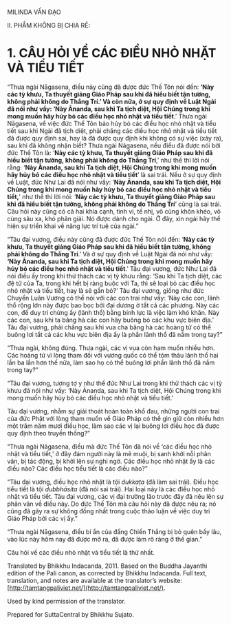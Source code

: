  

MILINDA VẤN ĐẠO

II. PHẨM KHÔNG BỊ CHIA RẼ:

# 1\. CÂU HỎI VỀ CÁC ĐIỀU NHỎ NHẶT VÀ TIỂU TIẾT

“Thưa ngài Nāgasena, điều này cũng đã được đức Thế Tôn nói đến: **‘Này các tỳ khưu, Ta thuyết giảng Giáo Pháp sau khi đã hiểu biết tận tường, không phải không do Thắng Trí.’ Và còn nữa, ở sự quy định về Luật Ngài đã nói như vầy: ‘Này Ānanda, sau khi Ta tịch diệt, Hội Chúng trong khi mong muốn hãy hủy bỏ các điều học nhỏ nhặt và tiểu tiết**.’ Thưa ngài Nāgasena, về việc đức Thế Tôn bảo hủy bỏ các điều học nhỏ nhặt và tiểu tiết sau khi Ngài đã tịch diệt, phải chăng các điều học nhỏ nhặt và tiểu tiết đã được quy định sai, hay là đã được quy định khi không có sự việc (xảy ra), sau khi đã không nhận biết? Thưa ngài Nāgasena, nếu điều đã được nói bởi đức Thế Tôn là: ‘**Này các tỳ khưu, Ta thuyết giảng Giáo Pháp sau khi đã hiểu biết tận tường, không phải không do Thắng Trí**,’ như thế thì lời nói rằng: ‘**Này Ānanda, sau khi Ta tịch diệt, Hội Chúng trong khi mong muốn hãy hủy bỏ các điều học nhỏ nhặt và tiểu tiết**’ là sai trái. Nếu ở sự quy định về Luật, đức Như Lai đã nói như vầy: ‘**Này Ānanda, sau khi Ta tịch diệt, Hội Chúng trong khi mong muốn hãy hủy bỏ các điều học nhỏ nhặt và tiểu tiết,**’ như thế thì lời nói: ‘**Này các tỳ khưu, Ta thuyết giảng Giáo Pháp sau khi đã hiểu biết tận tường, không phải không do Thắng Trí**’ cũng là sai trái. Câu hỏi này cũng có cả hai khía cạnh, tinh vi, tế nhị, vô cùng khôn khéo, vô cùng sâu xa, khó phân giải. Nó được dành cho ngài. Ở đây, xin ngài hãy thể hiện sự triển khai về năng lực trí tuệ của ngài.”

“Tâu đại vương, điều này cũng đã được đức Thế Tôn nói đến: ‘**Này các tỳ khưu, Ta thuyết giảng Giáo Pháp sau khi đã hiểu biết tận tường, không phải không do Thắng Trí**.’ Và ở sự quy định về Luật Ngài đã nói như vầy: **‘Này Ānanda, sau khi Ta tịch diệt, Hội Chúng trong khi mong muốn hãy hủy bỏ các điều học nhỏ nhặt và tiểu tiết**.’ Tâu đại vương, đức Như Lai đã nói điều ấy trong khi thử thách các vị tỳ khưu rằng: ‘Sau khi Ta tịch diệt, các đệ tử của Ta, trong khi hết bị ràng buộc với Ta, thì sẽ loại bỏ các điều học nhỏ nhặt và tiểu tiết, hay là sẽ gắn bó?’ Tâu đại vương, giống như đức Chuyển Luân Vương có thể nói với các con trai như vầy: ‘Này các con, lãnh thổ rộng lớn này được bao bọc bởi đại dương ở tất cả các phương. Này các con, để duy trì chừng ấy (lãnh thổ) bằng binh lực là việc làm khó khăn. Này các con, sau khi ta băng hà các con hãy buông bỏ các khu vực biên địa.’ Tâu đại vương, phải chăng sau khi vua cha băng hà các hoàng tử có thể buông lơi tất cả các khu vực biên địa ấy là phần lãnh thổ đã nắm trong tay?”

“Thưa ngài, không đúng. Thưa ngài, các vị vua còn ham muốn nhiều hơn. Các hoàng tử vì lòng tham đối với vương quốc có thể tóm thâu lãnh thổ hai lần ba lần hơn thế nữa, làm sao họ có thể buông lơi phần lãnh thổ đã nắm trong tay?”

“Tâu đại vương, tương tợ y như thế đức Như Lai trong khi thử thách các vị tỳ khưu đã nói như vầy: ‘Này Ānanda, sau khi Ta tịch diệt, Hội Chúng trong khi mong muốn hãy hủy bỏ các điều học nhỏ nhặt và tiểu tiết.’

Tâu đại vương, nhằm sự giải thoát hoàn toàn khổ đau, những người con trai của đức Phật với lòng tham muốn về Giáo Pháp có thể gìn giữ còn nhiều hơn một trăm năm mươi điều học, làm sao các vị lại buông lơi điều học đã được quy định theo truyền thống?”

“Thưa ngài Nāgasena, điều mà đức Thế Tôn đã nói về ‘các điều học nhỏ nhặt và tiểu tiết,’ ở đây đám người này là mê muội, bị sanh khởi nỗi phân vân, bị tác động, bị khởi lên sự nghi ngờ. Các điều học nhỏ nhặt ấy là các điều nào? Các điều học tiểu tiết là các điều nào?”

“Tâu đại vương, điều học nhỏ nhặt là tội _dukkaṭa_ (đã làm sai trái). Điều học tiểu tiết là tội _dubbhāsita_ (đã nói sai trái). Hai loại này là các điều học nhỏ nhặt và tiểu tiết. Tâu đại vương, các vị đại trưởng lão trước đây đã nêu lên sự phân vân về điều này. Do đức Thế Tôn mà câu hỏi này đã được nêu ra; nó cũng đã gây ra sự không đồng nhất trong cuộc thảo luận về việc duy trì Giáo Pháp bởi các vị ấy.”

“Thưa ngài Nāgasena, điều bí ẩn của đấng Chiến Thắng bị bỏ quên bấy lâu, vào lúc này hôm nay đã được mở ra, đã được làm rõ ràng ở thế gian.”

Câu hỏi về các điều nhỏ nhặt và tiểu tiết là thứ nhất.

Translated by Bhikkhu Indacanda, 2011. Based on the Buddha Jayanthi edition of the Pali canon, as corrected by Bhikkhu Indacanda. Full text, translation, and notes are available at the translator’s website: [http://tamtangpaliviet.net/](http://tamtangpaliviet.net/).

Used by kind permission of the translator.

Prepared for SuttaCentral by Bhikkhu Sujato.